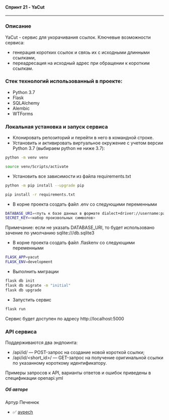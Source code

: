 ####  Спринт 21 -  YaCut
---
### Описание
YaCut - сервис для укорачивания ссылок.
Ключевые возможности сервиса:
- генерация коротких ссылок и связь их с исходными длинными ссылками,
- переадресация на исходный адрес при обращении к коротким ссылкам.

### Стек технологий использованный в проекте:
- Python 3.7
- Flask
- SQLAlchemy
- Alembic
- WTForms

### Локальная установка и запуск сервиса
- Клонировать репозиторий и перейти в него в командной строке.
- Установить и активировать виртуальное окружение c учетом версии Python 3.7 (выбираем python не ниже 3.7):

```bash
python -m venv venv
```

```bash
source venv/Scripts/activate
```
- Установить все зависимости из файла requirements.txt

```bash
python -m pip install --upgrade pip
```
```bash
pip install -r requirements.txt
```

- В корне проекта создать файл .env со следующими переменными

```bash
DATABASE_URI=<путь к базе данных в формате dialect+driver://username:password@host:port/database>
SECRET_KEY=<набор произвольных символов>
```
Примечание: если не указать DATABASE_URI, то будет использовано зачение по умолчанию sqlite:///db.sqlite3

- В корне проекта создать файл .flaskenv со следующими переменными

```bash
FLASK_APP=yacut
FLASK_ENV=development
```

- Выполнить миграции

```bash
flask db init
flask db migrate -m "initial"
flask db upgrade
```

- Запустить сервис

```bash
flask run
```
Сервис будет доступен по адресу http://localhost:5000
### API сервиса
Поддерживаются два эндпоинта:
- /api/id/ — POST-запрос на создание новой короткой ссылки;
- /api/id/<short_id>/ — GET-запрос на получение оригинальной ссылки по указанному короткому идентификатору.

Примеры запросов к API, варианты ответов и ошибок приведены в спецификации openapi.yml


##### Об авторе
Артур Печенюк
- :white_check_mark: [avpech](https://github.com/avpech)